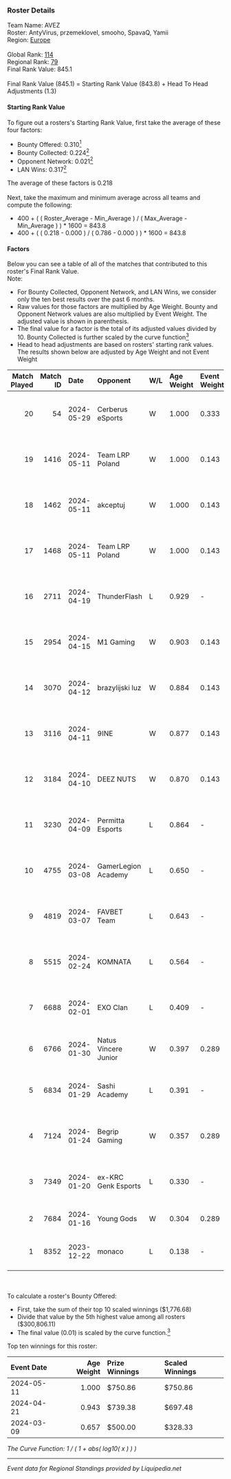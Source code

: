 ### Roster Details<br />
Team Name: AVEZ<br />
Roster: AntyVirus, przemeklovel, smooho, SpavaQ, Yamii<br />
Region: [Europe]( ../standings_europe.md)<br />
<br />
Global Rank: [114](../standings_global.md)<br />
Regional Rank: [79]( ../standings_europe.md)<br />
Final Rank Value:  845.1<br />
<br />
Final Rank Value (845.1) = Starting Rank Value (843.8) + Head To Head Adjustments (1.3)<br />

#### Starting Rank Value<br />
To figure out a rosters's Starting Rank Value, first take the average of these four factors:<br />
- Bounty Offered: 0.310[<sup>1</sup>](#table2)
- Bounty Collected: 0.224[<sup>2</sup>](#table1)
- Opponent Network: 0.021[<sup>2</sup>](#table1)
- LAN Wins: 0.317[<sup>2</sup>](#table1)

The average of these factors is 0.218<br />
<br />
Next, take the maximum and minimum average across all teams and compute the following:<br />
- 400 + ( ( Roster_Average - Min_Average ) / ( Max_Average - Min_Average ) ) * 1600 = 843.8
- 400 + ( ( 0.218 - 0.000 ) / ( 0.786 - 0.000 ) ) * 1600 = 843.8


#### Factors<br />
Below you can see a table of all of the matches that contributed to this roster's Final Rank Value.<br />
Note:<br />

- For Bounty Collected, Opponent Network, and LAN Wins, we consider only the ten best results over the past 6 months.
- Raw values for those factors are multiplied by Age Weight. Bounty and Opponent Network values are also multiplied by Event Weight. The adjusted value is shown in parenthesis.
- The final value for a factor is the total of its adjusted values divided by 10. Bounty Collected is further scaled by the curve function[<sup>3</sup>](#curveFunction)
- Head to head adjustments are based on rosters' starting rank values. The results shown below are adjusted by Age Weight and not Event Weight
<span id="table1"></span><br />


| Match Played | Match ID | Date       | Opponent             | W/L | Age Weight | Event Weight | Bounty Collected | Opponent Network | LAN Wins  | H2H Adj. | Roster                                          |
| -: | -: | :- | :- | :- | :- | :- | :- | :- | :- | -: | :- |
|           20 |       54 | 2024-05-29 | Cerberus eSports     | W   | 1.000      | 0.333        | 0.000 (0.000)    | -                | 0 (0.000) |     3.72 | AntyVirus, przemeklovel, smooho, SpavaQ, Yamii  |
|           19 |     1416 | 2024-05-11 | Team LRP Poland      | W   | 1.000      | 0.143        | 0.001 (0.000)    | 0.056 (0.008)    | 1 (1.000) |    10.51 | AntyVirus, przemeklovel, smooho, SpavaQ, Yamii  |
|           18 |     1462 | 2024-05-11 | akceptuj             | W   | 1.000      | 0.143        | 0.001 (0.000)    | 0.028 (0.004)    | 1 (1.000) |     8.66 | AntyVirus, przemeklovel, smooho, SpavaQ, Yamii  |
|           17 |     1468 | 2024-05-11 | Team LRP Poland      | W   | 1.000      | 0.143        | 0.001 (0.000)    | 0.056 (0.008)    | 1 (1.000) |    10.79 | AntyVirus, przemeklovel, smooho, SpavaQ, Yamii  |
|           16 |     2711 | 2024-04-19 | ThunderFlash         | L   | 0.929      | -            | -                | -                | -         |   -14.26 | AntyVirus, przemeklovel, smooho, SpavaQ, Yamii  |
|           15 |     2954 | 2024-04-15 | M1 Gaming            | W   | 0.903      | 0.143        | 0.001 (0.000)    | 0.024 (0.003)    | 0 (0.000) |     6.65 | AntyVirus, przemeklovel, smooho, SpavaQ, Yamii  |
|           14 |     3070 | 2024-04-12 | brazylijski luz      | W   | 0.884      | 0.143        | 0.013 (0.002)    | 0.490 (0.062)    | 0 (0.000) |    12.98 | AntyVirus, przemeklovel, smooho, SpavaQ, Yamii  |
|           13 |     3116 | 2024-04-11 | 9INE                 | W   | 0.877      | 0.143        | 0.002 (0.000)    | 0.092 (0.012)    | 0 (0.000) |     8.80 | AntyVirus, przemeklovel, smooho, SpavaQ, Yamii  |
|           12 |     3184 | 2024-04-10 | DEEZ NUTS            | W   | 0.870      | 0.143        | 0.002 (0.000)    | 0.077 (0.010)    | 0 (0.000) |     7.97 | AntyVirus, przemeklovel, smooho, SpavaQ, Yamii  |
|           11 |     3230 | 2024-04-09 | Permitta Esports     | L   | 0.864      | -            | -                | -                | -         |    -8.58 | AntyVirus, przemeklovel, smooho, SpavaQ, Yamii  |
|           10 |     4755 | 2024-03-08 | GamerLegion Academy  | L   | 0.650      | -            | -                | -                | -         |   -10.00 | AntyVirus, przemeklovel, smooho, SpavaQ, Yamii  |
|            9 |     4819 | 2024-03-07 | FAVBET Team          | L   | 0.643      | -            | -                | -                | -         |    -7.98 | AntyVirus, przemeklovel, smooho, SpavaQ, Yamii  |
|            8 |     5515 | 2024-02-24 | KOMNATA              | L   | 0.564      | -            | -                | -                | -         |   -12.89 | hotd0g, jcobbb, killkapi, misho, nawrot         |
|            7 |     6688 | 2024-02-01 | EXO Clan             | L   | 0.409      | -            | -                | -                | -         |    -3.91 | Adam9130, AwaykeN, bevve, dobbo, Duplicate      |
|            6 |     6766 | 2024-01-30 | Natus Vincere Junior | W   | 0.397      | 0.289        | 0.006 (0.001)    | 0.422 (0.048)    | 0 (0.000) |     5.10 | cmtry, dziugss, froz1k, qzr, UNBR0KEN           |
|            5 |     6834 | 2024-01-29 | Sashi Academy        | L   | 0.391      | -            | -                | -                | -         |    -9.01 | AntyVirus, przemeklovel, SpavaQ, stussyy, Yamii |
|            4 |     7124 | 2024-01-24 | Begrip Gaming        | W   | 0.357      | 0.289        | 0.000 (0.000)    | 0.317 (0.033)    | 0 (0.000) |     2.51 | Ariant0, Karma, Reedz, shateri, titulus         |
|            3 |     7349 | 2024-01-20 | ex-KRC Genk Esports  | L   | 0.330      | -            | -                | -                | -         |    -7.81 | AntyVirus, przemeklovel, SpavaQ, stussyy, Yamii |
|            2 |     7684 | 2024-01-16 | Young Gods           | W   | 0.304      | 0.289        | -                | 0.240 (0.021)    | -         |     1.43 | Cham, Focus, MaiL09, viz, Wonder                |
|            1 |     8352 | 2023-12-22 | monaco               | L   | 0.138      | -            | -                | -                | -         |    -3.43 | daph, darknesszz, diis6, redzy, xype            |

<br />
<span id="table2"></span><br />
To calculate a roster's Bounty Offered:<br />

- First, take the sum of their top 10 scaled winnings ($1,776.68)
- Divide that value by the 5th highest value among all rosters ($300,806.11)
- The final value (0.01) is scaled by the curve function.[<sup>3</sup>](#curveFunction)

Top ten winnings for this roster:<br />

| Event Date | Age Weight | Prize Winnings | Scaled Winnings |
| :- | -: | :- | :- |
| 2024-05-11 |      1.000 | $750.86        | $750.86         |
| 2024-04-21 |      0.943 | $739.38        | $697.48         |
| 2024-03-09 |      0.657 | $500.00        | $328.33         |


<span id="curveFunction"></span>_The Curve Function: 1 / ( 1 + abs( log10( x ) ) )_<br />

---
_Event data for Regional Standings provided by Liquipedia.net_<br />
